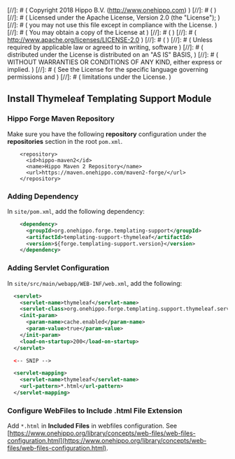 
[//]: # (  Copyright 2018 Hippo B.V. (http://www.onehippo.com)  )
[//]: # (  )
[//]: # (  Licensed under the Apache License, Version 2.0 (the "License");  )
[//]: # (  you may not use this file except in compliance with the License.  )
[//]: # (  You may obtain a copy of the License at  )
[//]: # (  )
[//]: # (       http://www.apache.org/licenses/LICENSE-2.0  )
[//]: # (  )
[//]: # (  Unless required by applicable law or agreed to in writing, software  )
[//]: # (  distributed under the License is distributed on an "AS IS" BASIS,  )
[//]: # (  WITHOUT WARRANTIES OR CONDITIONS OF ANY KIND, either express or implied.  )
[//]: # (  See the License for the specific language governing permissions and  )
[//]: # (  limitations under the License.  )

## Install Thymeleaf Templating Support Module

### Hippo Forge Maven Repository

Make sure you have the following **repository** configuration under the **repositories** section in the root ```pom.xml```.

```
    <repository>
      <id>hippo-maven2</id>
      <name>Hippo Maven 2 Repository</name>
      <url>https://maven.onehippo.com/maven2-forge/</url>
    </repository>
```

### Adding Dependency

In ```site/pom.xml```, add the following dependency:

```xml
    <dependency>
      <groupId>org.onehippo.forge.templating-support</groupId>
      <artifactId>templating-support-thymeleaf</artifactId>
      <version>${forge.templating-support.version}</version>
    </dependency>
```

### Adding Servlet Configuration

In ```site/src/main/webapp/WEB-INF/web.xml```, add the following:

```xml
  <servlet>
    <servlet-name>thymeleaf</servlet-name>
    <servlet-class>org.onehippo.forge.templating.support.thymeleaf.servlet.ThymeleafHstTemplateServlet</servlet-class>
    <init-param>
      <param-name>cache.enabled</param-name>
      <param-value>true</param-value>
    </init-param>
    <load-on-startup>200</load-on-startup>
  </servlet>

  <-- SNIP -->

  <servlet-mapping>
    <servlet-name>thymeleaf</servlet-name>
    <url-pattern>*.html</url-pattern>
  </servlet-mapping>
```

### Configure WebFiles to Include **.html** File Extension

Add ```*.html``` in **Included Files** in webfiles configuration. See [https://www.onehippo.org/library/concepts/web-files/web-files-configuration.html](https://www.onehippo.org/library/concepts/web-files/web-files-configuration.html).
